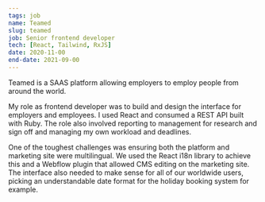 ```yaml
---
tags: job
name: Teamed
slug: teamed
job: Senior frontend developer
tech: [React, Tailwind, RxJS]
date: 2020-11-00
end-date: 2021-09-00
---
```


Teamed is a SAAS platform allowing employers to employ people from around the world.

My role as frontend developer was to build and design the interface for employers and employees. I used React and consumed a REST API built with Ruby. The role also involved reporting to management for research and sign off and managing my own workload and deadlines.

One of the toughest challenges was ensuring both the platform and marketing site were multilingual. We used the React i18n library to achieve this and a Webflow plugin that allowed CMS editing on the marketing site. The interface also needed to make sense for all of our worldwide users, picking an understandable date format for the holiday booking system for example.
